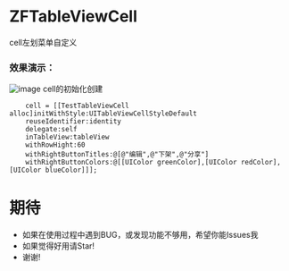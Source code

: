 # ZFTableViewCell
cell左划菜单自定义
### 效果演示：
![image](https://github.com/renzifeng/ZFTableViewCell/raw/master/ZFTableViewCell.gif)
cell的初始化创建
``` objc
    cell = [[TestTableViewCell alloc]initWithStyle:UITableViewCellStyleDefault
    reuseIdentifier:identity
    delegate:self
    inTableView:tableView
    withRowHight:60
    withRightButtonTitles:@[@"编辑",@"下架",@"分享"]
    withRightButtonColors:@[[UIColor greenColor],[UIColor redColor],[UIColor blueColor]]];
```
# 期待
- 如果在使用过程中遇到BUG，或发现功能不够用，希望你能Issues我
- 如果觉得好用请Star!
- 谢谢!